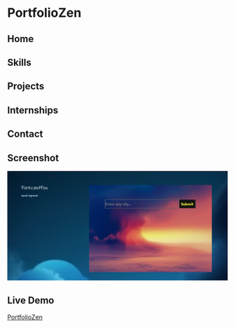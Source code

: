 # PortfolioZen

## Home
## Skills
## Projects
## Internships
## Contact
## Screenshot

<img src="https://github.com/ayush-20221/ForecastFox/blob/main/Screenshot.png">



## Live Demo
[PortfolioZen](https://ayush-20221.github.io/ForecastFox/)
